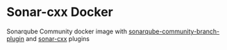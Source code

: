 # Sonar-cxx Docker

Sonarqube Community docker image with
[sonarqube-community-branch-plugin](https://github.com/mc1arke/sonarqube-community-branch-plugin) and
[sonar-cxx](https://github.com/SonarOpenCommunity/sonar-cxx)
plugins
